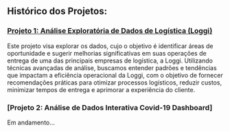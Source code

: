 ## Histórico dos Projetos: 

### **[Projeto 1: Análise Exploratória de Dados de Logística (Loggi)](https://github.com/laurencedata/EBAC/blob/main/Projetos/An%C3%A1lise%20Explorat%C3%B3ria%20de%20Dados%20-%20Loggi/Projeto_Loggi_AED.ipynb)**
Este projeto visa explorar os dados, cujo o objetivo é identificar áreas de oportunidade e sugerir melhorias significativas em suas operações de entrega de uma das principais empresas de logística, a Loggi. Utilizando técnicas avançadas de análise, buscamos entender padrões e tendências que impactam a eficiência operacional da Loggi, com o objetivo de fornecer recomendações práticas para otimizar processos logísticos, reduzir custos, minimizar tempos de entrega e aprimorar a experiência do cliente.

### **[Projeto 2: Análise de Dados Interativa Covid-19 Dashboard]** 

Em andamento...
